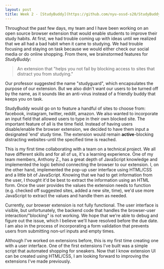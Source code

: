 ```yaml
---
layout: post
title: Week 2 - [StudyBuddy](https://github.com/nyu-ossd-s20/StudyBuddy) Browser Extension
---
```


Throughout the past few days, my team and I have been working on an open source browser extension that would enable students to improve their study habits. At first, we had trouble coming up with ideas until we realized that we all had a bad habit when it came to studying. We had trouble focusing and staying on task because we would either check our social media or do online shopping. From there, we brainstormed features for *StudyBuddy*: 
> An extension that "helps you not fail by blocking access to sites that distract you from studying."

Our professor suggested the name "studyguard", which encapsulates the purpose of our extension. But we also didn't want our users to be turned off by the name, as it sounds like an anti-virus instead of a friendly buddy that keeps you on task. 

StudyBuddy would go on to feature a handful of sites to choose from: facebook, instagram, twitter, reddit, amazon. We also wanted to incorporate an input field that allowed users to type in their own blocked site. The important feature of all is the time field. Instead of having users disable/enable the browser extension, we decided to have them input a designated 'end' study time. The extension would remain **active**-blocking distracting websites-until the specified time is reached.

This is my first time collaborating with a team on a technical project. We all have different skills and for all of us, it's a learning experience. One of my team members, Anthony Z., has a great depth of JavaScript knowledge and implemented the logic behind connecting the browser to our extension. I, on the other hand, implemented the pop-up user interface using HTML/CSS and a little bit of JavaScript. Knowing that we had to get information from the user, I thought it'd be best to extract the information using an HTML form. Once the user provides the values the extension needs to function (e.g. checked off suggested sites, added a new site, time), we'd use more JavaScript to extract the values and handle them as needed.

Currently, our browser extension is not fully functional. The user interface is visible, but unfortunately, the backend code that handles the browser-user interaction/"blocking" is not working. We hope that we're able to debug and figure out the issue, which I believe we'll have resolved before the due date. I am also in the process of incorporating a form validation that prevents users from submitting non-url inputs and empty times.

Although I've worked on extensions before, this is my first time creating one with a user interface. One of the first extensions I've built was a simple script that automated shopping for sneakers. Now that I know extension UI can be created using HTML/CSS, I am looking forward to improving the extensions I've made previously.
